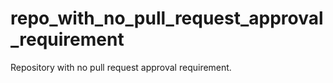 # repo_with_no_pull_request_approval_requirement
Repository with no pull request approval requirement.
